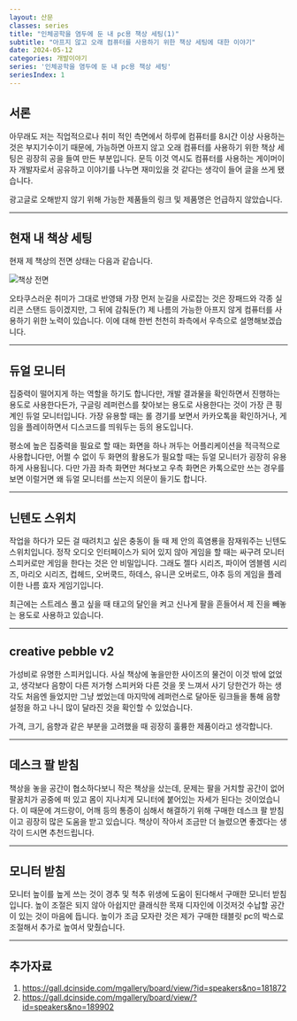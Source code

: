 ```yaml
---
layout: 산문
classes: series
title: "인체공학을 염두에 둔 내 pc용 책상 세팅(1)"
subtitle: "아프지 않고 오래 컴퓨터를 사용하기 위한 책상 세팅에 대한 이야기"
date: 2024-05-12
categories: 개발이야기
series: '인체공학을 염두에 둔 내 pc용 책상 세팅'
seriesIndex: 1
---
```


## 서론

아무래도 저는 직업적으로나 취미 적인 측면에서 하루에 컴퓨터를 8시간 이상 사용하는 것은 부지기수이기 때문에,
가능하면 아프지 않고 오래 컴퓨터를 사용하기 위한 책상 세팅은 굉장히 공을 들여 만든 부분입니다. 문득 이것 역시도
컴퓨터를 사용하는 게이머이자 개발자로서 공유하고 이야기를 나누면 재미있을 것 같다는 생각이 들어 글을 쓰게 됐습니다.

광고글로 오해받지 않기 위해 가능한 제품들의 링크 및 제품명은 언급하지 않았습니다.

---

## 현재 내 책상 세팅

현재 제 책상의 전면 상태는 다음과 같습니다.

![책상 전면](/images/Desk%20setting/내%20pc%20세팅.jpg)

오타쿠스러운 취미가 그대로 반영돼 가장 먼저 눈길을 사로잡는 것은 장패드와 각종 실리콘 스탠드 등이겠지만, 그 뒤에
감춰둔(?) 제 나름의 가능한 아프지 않게 컴퓨터를 사용하기 위한 노력이 있습니다. 이에 대해 한번 천천히 좌측에서
우측으로 설명해보겠습니다.

---

## 듀얼 모니터

집중력이 떨어지게 하는 역할을 하기도 합니다만, 개발 결과물을 확인하면서 진행하는 용도로 사용한다든가, 구글링
레퍼런스를 찾아보는 용도로 사용한다는 것이 가장 큰 핑계인 듀얼 모니터입니다. 가장 유용할 때는 롤 경기를 보면서
카카오톡을 확인하거나, 게임을 플레이하면서 디스코드를 띄워두는 등의 용도입니다.

평소에 높은 집중력을 필요로 할 때는 화면을 하나 꺼두는 어플리케이션을 적극적으로 사용합니다만, 어쩔 수 없이
두 화면의 활용도가 필요할 때는 듀얼 모니터가 굉장히 유용하게 사용됩니다. 다만 가끔 좌측 화면만 쳐다보고 우측
화면은 카톡으로만 쓰는 경우를 보면 이럴거면 왜 듀얼 모니터를 쓰는지 의문이 들기도 합니다.

---

## 닌텐도 스위치

작업을 하다가 모든 걸 때려치고 싶은 충동이 들 때 제 안의 흑염룡을 잠재워주는 닌텐도 스위치입니다. 정작 오디오
인터페이스가 되어 있지 않아 게임을 할 때는 싸구려 모니터 스피커로만 게임을 한다는 것은 안 비밀입니다. 그래도
젤다 시리즈, 파이어 엠블렘 시리즈, 마리오 시리즈, 컵헤드, 오버쿡드, 하데스, 유니콘 오버로드, 야추 등의 게임을
플레이한 나름 효자 게임기입니다.

최근에는 스트레스 풀고 싶을 때 태고의 달인을 켜고 신나게 팔을 흔들어서 제 진을 빼놓는 용도로 사용하고 있습니다.

---

## creative pebble v2

가성비로 유명한 스피커입니다. 사실 책상에 놓을만한 사이즈의 물건이 이것 밖에 없었고, 생각보다 음향이 다른 저가형
스피커와 다른 것을 못 느껴서 사기 당한건가 하는 생각도 처음엔 들었지만 그냥 썼었는데 마지막에 레퍼런스로 달아둔
링크들을 통해 음향 설정을 하고 나니 많이 달라진 것을 확인할 수 있었습니다.

가격, 크기, 음향과 같은 부분을 고려했을 때 굉장히 훌륭한 제품이라고 생각합니다.

---

## 데스크 팔 받침

책상을 놓을 공간이 협소하다보니 작은 책상을 샀는데, 문제는 팔을 거치할 공간이 없어 팔꿈치가 공중에 떠 있고
몸이 지나치게 모니터에 붙어있는 자세가 된다는 것이었습니다. 이 때문에 겨드랑이, 어깨 등의 통증이 심해서
해결하기 위해 구매한 데스크 팔 받침이고 굉장히 많은 도움을 받고 있습니다. 책상이 작아서 조금만 더 늘렸으면
좋겠다는 생각이 드시면 추천드립니다.

---

## 모니터 받침

모니터 높이를 높게 쓰는 것이 경추 및 척추 위생에 도움이 된다해서 구매한 모니터 받침입니다. 높이 조절은 되지
않아 아쉽지만 클래식한 목재 디자인에 이것저것 수납할 공간이 있는 것이 마음에 듭니다. 높이가 조금 모자란 것은
제가 구매한 태블릿 pc의 박스로 조절해서 추가로 높여서 맞췄습니다.

---

## 추가자료

1. <https://gall.dcinside.com/mgallery/board/view/?id=speakers&no=181872>
2. <https://gall.dcinside.com/mgallery/board/view/?id=speakers&no=189902>
